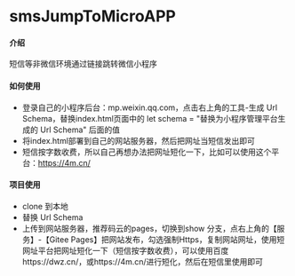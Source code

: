 # smsJumpToMicroAPP

#### 介绍
短信等非微信环境通过链接跳转微信小程序

#### 如何使用
- 登录自己的小程序后台：mp.weixin.qq.com，点击右上角的工具-生成 Url Schema，替换index.html页面中的 let schema = "替换为小程序管理平台生成的 Url Schema" 后面的值
- 将index.html部署到自己的网站服务器，然后把网址当短信发出即可
- 短信按字数收费，所以自己再想办法把网址短化一下，比如可以使用这个平台：https://4m.cn/

#### 项目使用
- clone 到本地
- 替换 Url Schema
- 上传到网站服务器，推荐码云的pages，切换到show 分支，点右上角的【服务】-【Gitee Pages】把网站发布，勾选强制Https，复制网站网址，使用短网址平台把网址短化一下（短信按字数收费），可以使用百度https://dwz.cn/，或https://4m.cn/进行短化，然后在短信里使用即可